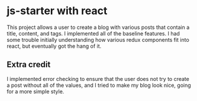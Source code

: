 # js-starter with react

This project allows a user to create a blog with various posts that contain a title, content, and tags. I implemented all of the baseline features. I had some trouble initially understanding how various redux components fit into react, but eventually got the hang of it.

## Extra credit

I implemented error checking to ensure that the user does not try to create a post without all of the values, and I tried to make my blog look nice, going for a more simple style.
